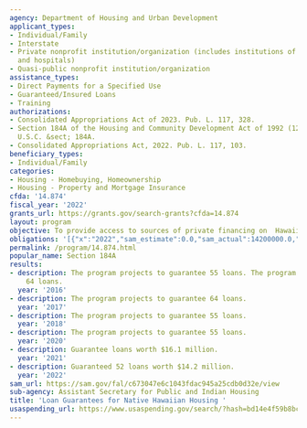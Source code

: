 ```yaml
---
agency: Department of Housing and Urban Development
applicant_types:
- Individual/Family
- Interstate
- Private nonprofit institution/organization (includes institutions of higher education
  and hospitals)
- Quasi-public nonprofit institution/organization
assistance_types:
- Direct Payments for a Specified Use
- Guaranteed/Insured Loans
- Training
authorizations:
- Consolidated Appropriations Act of 2023. Pub. L. 117, 328.
- Section 184A of the Housing and Community Development Act of 1992 (12 U.S.C. 1715z-13a)
  U.S.C. &sect; 184A.
- Consolidated Appropriations Act, 2022. Pub. L. 117, 103.
beneficiary_types:
- Individual/Family
categories:
- Housing - Homebuying, Homeownership
- Housing - Property and Mortgage Insurance
cfda: '14.874'
fiscal_year: '2022'
grants_url: https://grants.gov/search-grants?cfda=14.874
layout: program
objective: To provide access to sources of private financing on  Hawaiian home lands.
obligations: '[{"x":"2022","sam_estimate":0.0,"sam_actual":14200000.0,"usa_spending_actual":0.0},{"x":"2023","sam_estimate":16400000.0,"sam_actual":0.0,"usa_spending_actual":0.0},{"x":"2024","sam_estimate":15800000.0,"sam_actual":0.0,"usa_spending_actual":0.0}]'
permalink: /program/14.874.html
popular_name: Section 184A
results:
- description: The program projects to guarantee 55 loans. The program guaranteed
    64 loans.
  year: '2016'
- description: The program projects to guarantee 64 loans.
  year: '2017'
- description: The program projects to guarantee 55 loans.
  year: '2018'
- description: The program projects to guarantee 55 loans.
  year: '2020'
- description: Guarantee loans worth $16.1 million.
  year: '2021'
- description: Guaranteed 52 loans worth $14.2 million.
  year: '2022'
sam_url: https://sam.gov/fal/c673047e6c1043fdac945a25cdb0d32e/view
sub-agency: Assistant Secretary for Public and Indian Housing
title: 'Loan Guarantees for Native Hawaiian Housing '
usaspending_url: https://www.usaspending.gov/search/?hash=bd14e4f59b8bcee0a49c88bef8961ed1
---
```

